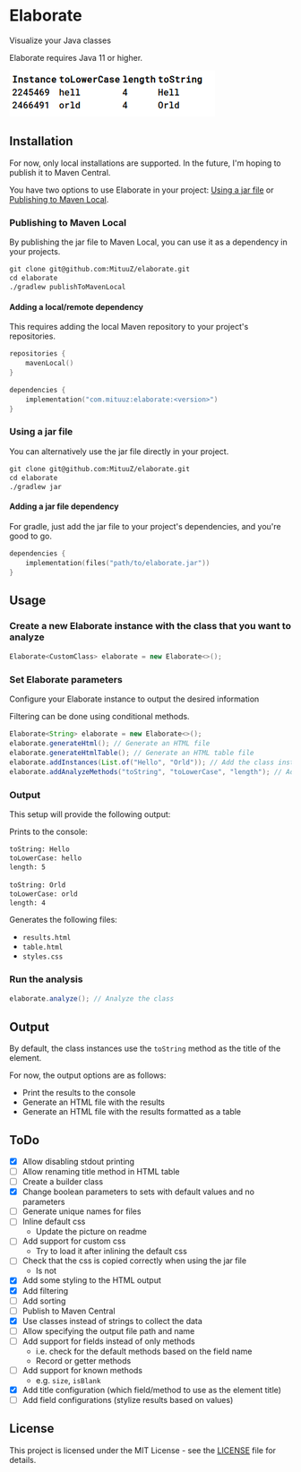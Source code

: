 # Elaborate
Visualize your Java classes

Elaborate requires Java 11 or higher.

![](resources/img.png "An example of an HTML table output using hashCode as the title method")

## Installation
For now, only local installations are supported. In the future, I'm hoping to publish it to Maven Central.

You have two options to use Elaborate in your project:
[Using a jar file](#using-a-jar-file) or [Publishing to Maven Local](#publishing-to-maven-local).

### Publishing to Maven Local
By publishing the jar file to Maven Local, you can use it as a dependency in your projects.

```shell
git clone git@github.com:MituuZ/elaborate.git
cd elaborate
./gradlew publishToMavenLocal
```

#### Adding a local/remote dependency
This requires adding the local Maven repository to your project's repositories.
```kotlin
repositories {
    mavenLocal()
}
```

```kotlin
dependencies {
    implementation("com.mituuz:elaborate:<version>")
}
```

### Using a jar file
You can alternatively use the jar file directly in your project.

```shell
git clone git@github.com:MituuZ/elaborate.git
cd elaborate
./gradlew jar
```

#### Adding a jar file dependency
For gradle, just add the jar file to your project's dependencies, and you're good to go.

```kotlin
dependencies {
    implementation(files("path/to/elaborate.jar"))
}
```

## Usage
### Create a new Elaborate instance with the class that you want to analyze
```java
Elaborate<CustomClass> elaborate = new Elaborate<>();
```

### Set Elaborate parameters
Configure your Elaborate instance to output the desired information

Filtering can be done using conditional methods.

```java
Elaborate<String> elaborate = new Elaborate<>();
elaborate.generateHtml(); // Generate an HTML file
elaborate.generateHtmlTable(); // Generate an HTML table file
elaborate.addInstances(List.of("Hello", "Orld")); // Add the class instances to analyze
elaborate.addAnalyzeMethods("toString", "toLowerCase", "length"); // Add the methods to analyze
```

### Output
This setup will provide the following output:

Prints to the console:
```
toString: Hello
toLowerCase: hello
length: 5

toString: Orld
toLowerCase: orld
length: 4
```

Generates the following files:
- `results.html`
- `table.html`
- `styles.css`

### Run the analysis
```java
elaborate.analyze(); // Analyze the class
```

## Output
By default, the class instances use the `toString` method as the title of the element.

For now, the output options are as follows:
- Print the results to the console
- Generate an HTML file with the results
- Generate an HTML file with the results formatted as a table

## ToDo
- [x] Allow disabling stdout printing
- [ ] Allow renaming title method in HTML table
- [ ] Create a builder class
- [x] Change boolean parameters to sets with default values and no parameters
- [ ] Generate unique names for files
- [ ] Inline default css
  - Update the picture on readme
- [ ] Add support for custom css
  - Try to load it after inlining the default css
- [ ] Check that the css is copied correctly when using the jar file
  - Is not
- [x] Add some styling to the HTML output
- [x] Add filtering
- [ ] Add sorting
- [ ] Publish to Maven Central
- [x] Use classes instead of strings to collect the data
- [ ] Allow specifying the output file path and name
- [ ] Add support for fields instead of only methods 
  - i.e. check for the default methods based on the field name
  - Record or getter methods
- [ ] Add support for known methods
  - e.g. `size`, `isBlank`
- [x] Add title configuration (which field/method to use as the element title)
- [ ] Add field configurations (stylize results based on values)

## License
This project is licensed under the MIT License - see the [LICENSE](LICENSE) file for details.
